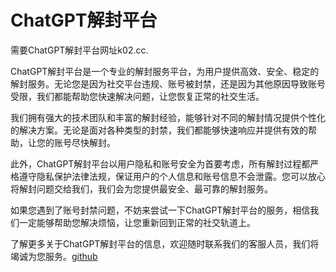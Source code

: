 # ChatGPT解封平台

需要ChatGPT解封平台网址k02.cc.

ChatGPT解封平台是一个专业的解封服务平台，为用户提供高效、安全、稳定的解封服务。无论您是因为社交平台违规、账号被封禁，还是因为其他原因导致账号受限，我们都能帮助您快速解决问题，让您恢复正常的社交生活。

我们拥有强大的技术团队和丰富的解封经验，能够针对不同的解封情况提供个性化的解决方案。无论是面对各种类型的封禁，我们都能够快速响应并提供有效的帮助，让您的账号尽快解封。

此外，ChatGPT解封平台以用户隐私和账号安全为首要考虑，所有解封过程都严格遵守隐私保护法律法规，保证用户的个人信息和账号信息不会泄露。您可以放心将解封问题交给我们，我们会为您提供最安全、最可靠的解封服务。

如果您遇到了账号封禁问题，不妨来尝试一下ChatGPT解封平台的服务，相信我们一定能够帮助您解决烦恼，让您重新回到正常的社交轨道上。

了解更多关于ChatGPT解封平台的信息，欢迎随时联系我们的客服人员，我们将竭诚为您服务。[github](https://github.com)